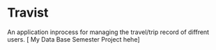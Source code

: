 # Travist
An application inprocess for managing the travel/trip record of diffrent users. [ My Data Base Semester Project hehe]
 
